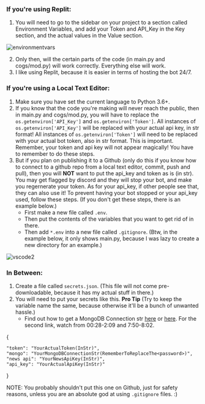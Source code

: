 ### If you're using Replit:
1. You will need to go to the sidebar on your project to a section called Environment Variables, and add your Token and API_Key in the Key section, and the actual values in the Value section.

![environmentvars](https://user-images.githubusercontent.com/83626443/118030800-9da09300-b31a-11eb-9fd0-ef9a2eff14b2.gif)

2. Only then, will the certain parts of the code (in main.py and cogs/mod.py) will work correctly. Everything else will work.
3. I like using Replit, because it is easier in terms of hosting the bot 24/7.

### If you're using a Local Text Editor:
1. Make sure you have set the current language to Python 3.6+. 
2. If you know that the code you're making will never reach the public, then in main.py and cogs/mod.py, you will have to replace the `os.getenviron['API_Key']` and `os.getenviron['Token']`. All instances of `os.getenviron['API_Key']` will be replaced with your actual api key, in str format! All instances of `os.getenviron['Token']` will need to be replaced with your actual bot token, also in str format. This is important. Remember, your token and api key will not appear magically! You have to remember to do these steps.
3. But if you plan on publishing it to a Github (only do this if you know how to connect to a github repo from a local text editor, commit, push and pull), then you will **NOT** want to put the api_key and token as is (in str). You may get flagged by discord and they will stop your bot, and make you regernerate your token. As for your api_key, if other people see that, they can also use it! To prevent having your bot stopped or your api_key used, follow these steps. (If you don't get these steps, there is an example below.) 
   - First make a new file called `.env`. 
   - Then put the contents of the variables that you want to get rid of in there. 
   - Then add `*.env` into a new file called `.gitignore`. (Btw, in the example below, it only shows main.py, because I was lazy to create a new directory for an example.)

![vscode2](https://user-images.githubusercontent.com/83626443/118033835-1ead5980-b31e-11eb-829d-b1f14be94982.gif)

### In Between:
1. Create a file called `secrets.json`. (This file will not come pre-downloadable, because it has my actual stuff in there.)
2. You will need to put your secrets like this. **Pro Tip** (Try to keep the variable name the same, because otherwise it'll be a bunch of unwanted hassle.)
    - Find out how to get a MongoDB Connection str [here](https://docs.mongodb.com/manual/reference/connection-string/) or [here](https://www.youtube.com/watch?v=R2VReXO_1j0). For the second link, watch from 00:28-2:09 and 7:50-8:02. 

{

    "token": "YourActualToken(InStr)",
    "mongo": "YourMongoDBConnectionStr(RememberToReplaceThe<password>)",
    "news api": "YourNewsApiKey(InStr)",
    "api_key": "YourActualApiKey(InStr)"

}

NOTE: You probably shouldn't put this one on Github, just for safety reasons, unless you are an absolute god at using  `.gitignore` files. :)
